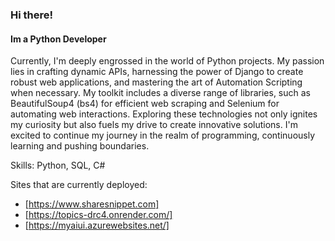 ### Hi there!
#### Im a Python Developer
Currently, I'm deeply engrossed in the world of Python projects. My passion lies in crafting dynamic APIs, harnessing the power of Django to create robust web applications, and mastering the art of Automation Scripting when necessary. My toolkit includes a diverse range of libraries, such as BeautifulSoup4 (bs4) for efficient web scraping and Selenium for automating web interactions. Exploring these technologies not only ignites my curiosity but also fuels my drive to create innovative solutions. I'm excited to continue my journey in the realm of programming, continuously learning and pushing boundaries.

Skills: Python, SQL, C#


Sites that are currently deployed: 

- [https://www.sharesnippet.com]
- [https://topics-drc4.onrender.com/]
- [https://myaiui.azurewebsites.net/]

